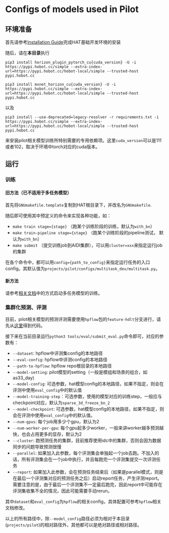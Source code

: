 # Configs of models used in Pilot

## 环境准备

首先请参考[Installation Guide](../../docs/source/quick_start/installation.md)完成HAT基础开发环境的安装

随后，请在**本目录**执行

```shell
pip3 install horizon_plugin_pytorch_cu{cuda_version} -U -i https://pypi.hobot.cc/simple --extra-index-url=https://pypi.hobot.cc/hobot-local/simple --trusted-host pypi.hobot.cc

pip3 install mxnet_horizon_cu{cuda_version} -U -i https://pypi.hobot.cc/simple --extra-index-url=https://pypi.hobot.cc/hobot-local/simple --trusted-host pypi.hobot.cc
```

以及

```shell
pip3 install --use-deprecated=legacy-resolver -r requirements.txt -i https://pypi.hobot.cc/simple --extra-index-url=https://pypi.hobot.cc/hobot-local/simple --trusted-host pypi.hobot.cc
```

来安装pilot相关模型训练所特别需要的专用依赖项。这里`cuda_version`可以是111或者102，取决于环境中torch对应的cuda版本。

## 运行

### 训练

#### 旧方法（已不适用于多任务模型）

首先将`GNUmakefile.template`复制到HAT根目录下，并改名为`GNUmakefile`.

随后即可使用其中预定义的命令来实现各种功能，如：

- `make train stage={stage}` （跑某个训练阶段的训练，默认为`with_bn`）
- `make train-pipeline stage={stage}` （跑某个训练阶段的pipeline测试， 默认为`with_bn`）
- `make submit` （提交训练job到AIDI集群），可以用`cluster=xxx`来指定运行job的集群

在各个命令中，都可以用`config={path_to_config}`来指定运行任务的入口config。其默认值为`projects/pilot/configs/multitask_dev/multitask.py`。

#### 新方法

请参考[相关文档](tools/train/README.md)中的方式启动多任务模型的训练。

### 集群化预测、评测

目前，pilot相关模型的预测评测需要使用`hpflow`包的`feature-hdlt`分支进行，请先从[这里](http://gitlab.hobot.cc/auto/perception/ad/hpflow/tree/feature-hdlt)得到代码。

接下来在当前目录运行`python3 tools/eval/submit_eval.py`命令即可，对应的参数有：

- `--dataset`: hpflow中评测集config的本地路径 
- `--eval-config`: hpflow中评测config的本地路径
- `--path-to-hpflow`: hpflow repo根目录的本地路径
- `--model-setting`: pilot模型的setting（一般是模组和场景的组合，如as33_day)
- `--model-config`: 可选参数，hat模型config的本地路径，如果不指定，则会在评测中使用`eval_config`中的默认值
- `--model-training-step`：可选参数，使用的模型对应的训练step，一般应与checkpoint对应，默认为`sparse_3d_freeze_bn_2`
- `--model-checkpoint`: 可选参数，hat模型config的本地路径，如果不指定，则会在评测中使用`eval_config`中的默认值。
- `--num-gpus`: 每个job用多少个gpu，默认为2
- `--num-worker-per-gpu`: 每个gpu起多少worker，一般来讲worker越多预测越快，也会占用更多的显存，默认为2
- `--cluster`: 跑预测任务的集群，目前推荐使用idc中的集群，否则会因为数据同步的问题导致预测很慢
- `--parallel`: 如果加入此参数，每个评测集会单独起一个job去跑。不加入的话，所有评测集会在一个job中执行，并且每跑完一个评测集提交一次评测任务
- `--report`: 如果加入此参数，会在预测任务结束后（如果是parallel模式，则是在最后一个评测集对应的预测任务之后）启动report任务，产生评测report。需要注意的是，由于最后一个评测集不一定最后跑完，因此report中可能存在评测集收集不全的情况，因此可能需要手动rerun。

其中`dataset`和`eval_config`为`hpflow`的相关config，具体配置可参考`hpflow`相关文档修改。

以上的所有路径中，除`--model_config`路径必须为相对于本目录(`projects/pilot`)的相对路径外，其他都可以是绝对路径或相对路径。
